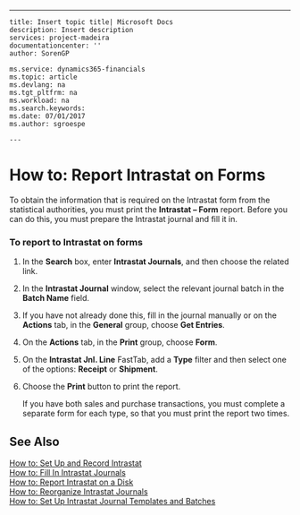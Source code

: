 ---
    title: Insert topic title| Microsoft Docs
    description: Insert description
    services: project-madeira
    documentationcenter: ''
    author: SorenGP

    ms.service: dynamics365-financials
    ms.topic: article
    ms.devlang: na
    ms.tgt_pltfrm: na
    ms.workload: na
    ms.search.keywords:
    ms.date: 07/01/2017
    ms.author: sgroespe

    ---
# How to: Report Intrastat on Forms
To obtain the information that is required on the Intrastat form from the statistical authorities, you must print the **Intrastat – Form** report. Before you can do this, you must prepare the Intrastat journal and fill it in.  
  
### To report to Intrastat on forms  
  
1.  In the **Search** box, enter **Intrastat Journals**, and then choose the related link.  
  
2.  In the **Intrastat Journal** window, select the relevant journal batch in the **Batch Name** field.  
  
3.  If you have not already done this, fill in the journal manually or on the **Actions** tab, in the **General** group, choose **Get Entries**.  
  
4.  On the **Actions** tab, in the **Print** group, choose **Form**.  
  
5.  On the **Intrastat Jnl. Line** FastTab, add a **Type** filter and then select one of the options: **Receipt** or **Shipment**.  
  
6.  Choose the **Print** button to print the report.  
  
     If you have both sales and purchase transactions, you must complete a separate form for each type, so that you must print the report two times.  
  
## See Also  
 [How to: Set Up and Record Intrastat](../Finance/how-to-set-up-and-record-intrastat.md)   
 [How to: Fill In Intrastat Journals](../Finance/how-to-fill-in-intrastat-journals.md)   
 [How to: Report Intrastat on a Disk](../Finance/how-to-report-intrastat-on-a-disk.md)   
 [How to: Reorganize Intrastat Journals](../Finance/how-to-reorganize-intrastat-journals.md)   
 [How to: Set Up Intrastat Journal Templates and Batches](../Finance/how-to-set-up-intrastat-journal-templates-and-batches.md)